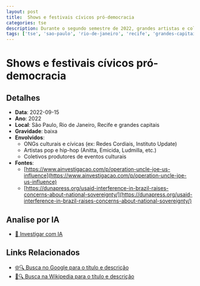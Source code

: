 ```yaml
---
layout: post
title:  Shows e festivais cívicos pró-democracia
categories: tse
description: Durante o segundo semestre de 2022, grandes artistas e coletivos culturais promoveram shows gratuitos e festivais com mensagens pelo voto consciente, combate à desinformação e defesa da democracia. Os eventos incentivaram o engajamento jovem, foram transmitidos online e promovidos por ONGs e movimentos que receberam recursos internacionais. Apesar do viés suprapartidário, as mensagens eram predominantemente críticas aos candidatos conservadores.
tags: ['tse', 'sao-paulo', 'rio-de-janeiro', 'recife', 'grandes-capitais', 'usaid']
---
```


# Shows e festivais cívicos pró-democracia

## Detalhes
- **Data**: 2022-09-15
- **Ano**: 2022
- **Local**: São Paulo, Rio de Janeiro, Recife e grandes capitais
- **Gravidade**: baixa
- **Envolvidos**:
  - ONGs culturais e cívicas (ex: Redes Cordiais, Instituto Update)
  - Artistas pop e hip-hop (Anitta, Emicida, Ludmilla, etc.)
  - Coletivos produtores de eventos culturais
- **Fontes**:
  - [https://www.ainvestigacao.com/p/operation-uncle-joe-us-influence](https://www.ainvestigacao.com/p/operation-uncle-joe-us-influence)
  - [https://dunapress.org/usaid-interference-in-brazil-raises-concerns-about-national-sovereignty/](https://dunapress.org/usaid-interference-in-brazil-raises-concerns-about-national-sovereignty/)

## Analise por IA
- [🤖 Investigar com IA](https://www.perplexity.ai/search?q=%22Alexandre%20de%20Moraes%22%20Shows%20e%20festivais%20c%C3%ADvicos%20pr%C3%B3-democracia%20Durante%20o%20segundo%20semestre%20de%202022%2C%20grandes%20artistas%20e%20coletivos%20culturais%20promoveram%20shows%20gratuitos%20e%20festivais%20com%20mensagens%20pelo%20voto%20consciente%2C%20combate%20%C3%A0%20desinforma%C3%A7%C3%A3o%20e%20defesa%20da%20democracia.%20Os%20eventos%20incentivaram%20o%20engajamento%20jovem%2C%20foram%20transmitidos%20online%20e%20promovidos%20por%20ONGs%20e%20movimentos%20que%20receberam%20recursos%20internacionais.%20Apesar%20do%20vi%C3%A9s%20suprapartid%C3%A1rio%2C%20as%20mensagens%20eram%20predominantemente%20cr%C3%ADticas%20aos%20candidatos%20conservadores.%20S%C3%A3o%20Paulo%2C%20Rio%20de%20Janeiro%2C%20Recife%20e%20grandes%20capitais%202022)

## Links Relacionados
- [🌐🔍 Busca no Google para o título e descrição](https://www.google.com/search?q=%22Alexandre%20de%20Moraes%22%20Shows%20e%20festivais%20c%C3%ADvicos%20pr%C3%B3-democracia%20Durante%20o%20segundo%20semestre%20de%202022%2C%20grandes%20artistas%20e%20coletivos%20culturais%20promoveram%20shows%20gratuitos%20e%20festivais%20com%20mensagens%20pelo%20voto%20consciente%2C%20combate%20%C3%A0%20desinforma%C3%A7%C3%A3o%20e%20defesa%20da%20democracia.%20Os%20eventos%20incentivaram%20o%20engajamento%20jovem%2C%20foram%20transmitidos%20online%20e%20promovidos%20por%20ONGs%20e%20movimentos%20que%20receberam%20recursos%20internacionais.%20Apesar%20do%20vi%C3%A9s%20suprapartid%C3%A1rio%2C%20as%20mensagens%20eram%20predominantemente%20cr%C3%ADticas%20aos%20candidatos%20conservadores.%20S%C3%A3o%20Paulo%2C%20Rio%20de%20Janeiro%2C%20Recife%20e%20grandes%20capitais%202022)
- [📖🔍 Busca na Wikipedia para o título e descrição](https://pt.wikipedia.org/w/index.php?search=%22Alexandre%20de%20Moraes%22%20Shows%20e%20festivais%20c%C3%ADvicos%20pr%C3%B3-democracia%20Durante%20o%20segundo%20semestre%20de%202022%2C%20grandes%20artistas%20e%20coletivos%20culturais%20promoveram%20shows%20gratuitos%20e%20festivais%20com%20mensagens%20pelo%20voto%20consciente%2C%20combate%20%C3%A0%20desinforma%C3%A7%C3%A3o%20e%20defesa%20da%20democracia.%20Os%20eventos%20incentivaram%20o%20engajamento%20jovem%2C%20foram%20transmitidos%20online%20e%20promovidos%20por%20ONGs%20e%20movimentos%20que%20receberam%20recursos%20internacionais.%20Apesar%20do%20vi%C3%A9s%20suprapartid%C3%A1rio%2C%20as%20mensagens%20eram%20predominantemente%20cr%C3%ADticas%20aos%20candidatos%20conservadores.%20S%C3%A3o%20Paulo%2C%20Rio%20de%20Janeiro%2C%20Recife%20e%20grandes%20capitais%202022)

